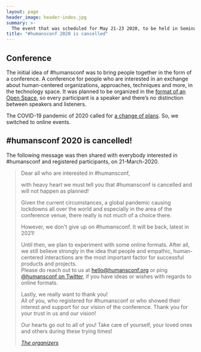 ```yaml
---
layout: page
header_image: header-index.jpg
summary: >-
  The event that was scheduled for May 21-23 2020, to be held in SeminarZentrum Rückersbach in Germany, is cancelled.
title: "#humansconf 2020 is cancelled"
---
```


## Conference

The initial idea of #humansconf was to bring people together in the form of a conference. A conference for people who are interested in an exchange about human-centered organizations, approaches, techniques and more, in the technology space. It was planned to be organized in the [format of an Open Space](/format), so every participant is a speaker and there’s no distinction between speakers and listeners.

The COVID-19 pandemic of 2020 called for [a change of plans](/2020-cancellation). So, we switched to online events.


## #humansconf 2020 is cancelled!

The following message was then shared with everybody interested in #humansconf and registered participants, on 21-March-2020.

> Dear all who are interested in #humansconf,
> 
> with heavy heart we must tell you that #humansconf is cancelled and will not happen as planned!
> 
> Given the current circumstances, a global pandemic causing lockdowns all over the world and especially in the area of the conference venue, there really is not much of a choice there.
> 
> However, we don't give up on #humansconf. It will be back, latest in 2021!
> 
> Until then, we plan to experiment with some online formats. After all, we still believe strongly in the idea that people and empathic, human-centered interactions are the most important factor for successful products and projects.  
> Please do reach out to us at [hello@humansconf.org](mailto:hello@humansconf.org) or ping [@humansconf on Twitter](https://twitter.com/humansconf), if you have ideas or wishes with regards to online formats.
>
> Lastly, we really want to thank you!  
> All of you, who registered for #humansconf or who showed their interest and support for our vision of the conference. Thank you for your trust in us and our vision!
> 
> Our hearts go out to all of you! Take care of yourself, your loved ones and others during these trying times!
>
> <i>[The organizers](/organizers)</i>
